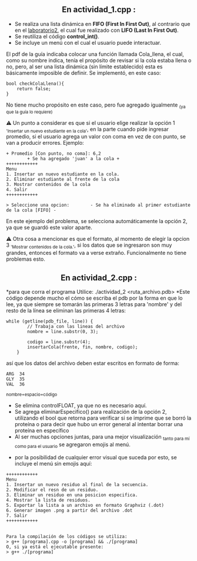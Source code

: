 <div align="center">
<h2>En actividad_1.cpp :</h2>
</div>

- Se realiza una lista dinámica en <strong>FIFO (First In First Out)</strong>, al contrario que en el [laboratorio2](https://github.com/Ciel-gtz/3430A224_2023430017/blob/laboratorio2/actividad_2.cpp), el cual fue realizado con <strong>LIFO (Last In First Out)</strong>.
- Se reutiliza el código <strong>control_int()</strong>.
- Se incluye un menú con el cual el usuario puede interactuar.

El pdf de la guía indicaba colocar una función llamada Cola_llena, el cual, como su nombre indica, tenía el propósito de revisar si la cola estaba llena o no, pero, al ser una lista dinámica (sin límite establecido) esta es básicamente imposible de definir. Se implementó, en este caso:
```
bool checkColaLlena(){
    return false;
}
```
No tiene mucho propósito en este caso, pero fue agregado igualmente <sub>(ya que la guía lo requiere)</sub>

⚠️ Un punto a considerar es que si el usuario elige realizar la opción 1 <sub>'Insertar un nuevo estudiante en la cola'</sub>, en la parte cuando pide ingresar promedio, si el usuario agrega un valor con coma en vez de con punto, se van a producir errores. Ejemplo: 
```
+ Promedio [Con punto, no coma]: 6,2
        + Se ha agregado 'juan' a la cola +
++++++++++++
Menu
1. Insertar un nuevo estudiante en la cola.
2. Eliminar estudiante al frente de la cola
3. Mostrar contenidos de la cola
4. Salir
++++++++++++

> Seleccione una opcion:        - Se ha eliminado al primer estudiante de la cola [FIFO] -
```
En este ejemplo del problema, se selecciona automáticamente la opción 2, ya que se guardó este valor aparte.

⚠️ Otra cosa a mencionar es que el formato, al momento de elegir la opcion 3 <sub>'Mostrar contenidos de la cola.'</sub>, si los datos que se ingresaron son muy grandes, entonces el formato va a verse extraño. Funcionalmente no tiene problemas esto.

<div align="center">
<h2>En actividad_2.cpp :</h2>
</div>

*para que corra el programa Utilice: ./actividad_2 <ruta_archivo.pdb>
*Este código depende mucho el cómo se escriba el pdb por la forma en que lo lee, ya que siempre se tomarán las primeras 3 letras para 'nombre' y del resto de la línea se eliminan las primeras 4 letras:
```
while (getline(pdb_file, line)) {
        // Trabaja con las lineas del archivo
        nombre = line.substr(0, 3); 

        codigo = line.substr(4);
        insertarCola(frente, fin, nombre, codigo);
    }
```
así que los datos del archivo deben estar escritos en formato de forma:
```
ARG  34
GLY  35
VAL  36
```
<sub>nombre+espacio+código</sub>


- Se elimina controlFLOAT, ya que no es necesario aquí.
- Se agrega eliminarEspecifico() para realización de la opción 2, utilizando el bool que retorna para verificar si se imprime que se borró la proteína o para decir que hubo un error general al intentar borrar una proteína en específico
- Al ser muchas opciones juntas, para una mejor visualización <sub>tanto para mí como para el usuario</sub> se agregaron emojis al menú.
+ por la posibilidad de cualquier error visual que suceda por esto, se incluye el menú sin emojis aquí:
```
++++++++++++
Menu
1. Insertar un nuevo residuo al final de la secuencia.
2. Modificar el resn de un residuo.
3. Eliminar un residuo en una posicion especifica.
4. Mostrar la lista de residuos.
5. Exportar la lista a un archivo en formato Graphviz (.dot)
6. Generar imagen .png a partir del archivo .dot
7. Salir
++++++++++++
```

<div>
<h2></h2>
</div>

```
Para la compilación de los códigos se utiliza: 
> g++ [programa].cpp -o [programa] && ./[programa]
O, si ya está el ejecutable presente:
> g++ ./[programa]
```
